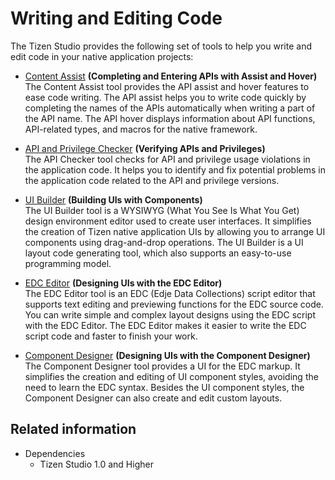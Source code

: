 # Writing and Editing Code

The Tizen Studio provides the following set of tools to help you write and edit code in your native application projects:

- [Content Assist](content-assist.md) **(Completing and Entering APIs with Assist and Hover)**  
The Content Assist tool provides the API assist and hover features to ease code writing. The API assist helps you to write code quickly by completing the names of the APIs automatically when writing a part of the API name. The API hover displays information about API functions, API-related types, and macros for the native framework.

- [API and Privilege Checker](api-checker.md) **(Verifying APIs and Privileges)**  
The API Checker tool checks for API and privilege usage violations in the application code. It helps you to identify and fix potential problems in the application code related to the API and privilege versions.

- [UI Builder](ui-builder.md) **(Building UIs with Components)**  
The UI Builder tool is a WYSIWYG (What You See Is What You Get) design environment editor used to create user interfaces. It simplifies the creation of Tizen native application UIs by allowing you to arrange UI components using drag-and-drop operations. The UI Builder is a UI layout code generating tool, which also supports an easy-to-use programming model.

- [EDC Editor](edc-editor.md) **(Designing UIs with the EDC Editor)**  
The EDC Editor tool is an EDC (Edje Data Collections) script editor that supports text editing and previewing functions for the EDC source code. You can write simple and complex layout designs using the EDC script with the EDC Editor. The EDC Editor makes it easier to write the EDC script code and faster to finish your work.

- [Component Designer](component-designer.md) **(Designing UIs with the Component Designer)**  
The Component Designer tool provides a UI for the EDC markup. It simplifies the creation and editing of UI component styles, avoiding the need to learn the EDC syntax. Besides the UI component styles, the Component Designer can also create and edit custom layouts.

## Related information
* Dependencies
  - Tizen Studio 1.0 and Higher

